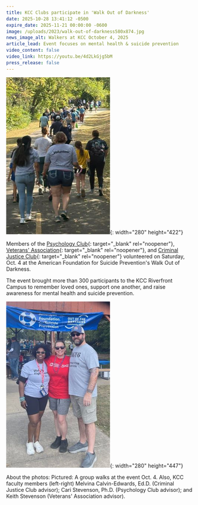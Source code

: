 ```yaml
---
title: KCC Clubs participate in 'Walk Out of Darkness'
date: 2025-10-28 13:41:12 -0500
expire_date: 2025-11-21 00:00:00 -0600
image: /uploads/2023/walk-out-of-darkness580x874.jpg
news_image_alt: Walkers at KCC October 4, 2025
article_lead: Event focuses on mental health & suicide prevention
video_content: false
video_link: https://youtu.be/4d2LkGjg5bM
press_release: false
---
```

![Walkers at KCC October 4, 2025.](/uploads/2023/walk-out-of-darkness280x422-1.jpg "Walk out of Darkness"){: width="280" height="422"}

Members of the [Psychology Club](https://www.kcc.edu/student-resources/student-life/clubs/#psychology-club "KCC Psychology Club"){: target="_blank" rel="noopener"}, [Veterans' Association](https://www.kcc.edu/student-resources/student-life/clubs/#veterans-association "KCC Veterans' Association"){: target="_blank" rel="noopener"}, and [Criminal Justice Club](https://www.kcc.edu/student-resources/student-life/clubs/#american-criminal-justice-association "American Criminal Justice Association"){: target="_blank" rel="noopener"} volunteered on Saturday, Oct. 4 at the American Foundation for Suicide Prevention's Walk Out of Darkness.

The event brought more than 300 participants to the KCC Riverfront Campus to remember loved ones, support one another, and raise awareness for mental health and suicide prevention.

![Melvina Calvin-Edwards, Cari Stevenson and Keith Stevenson](/uploads/2023/walk-out-of-darkness-kcc-faculty280x447-2.jpg "Melvina Calvin-Edwards, Cari Stevenson and Keith Stevenson"){: width="280" height="447"}

About the photos: Pictured: A group walks at the event Oct. 4. Also, KCC faculty members (left-right) Melvina Calvin-Edwards, Ed.D. (Criminal Justice Club advisor); Cari Stevenson, Ph.D. (Psychology Club advisor); and Keith Stevenson (Veterans' Association advisor).